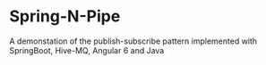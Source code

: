 # Spring-N-Pipe
A demonstation of the publish-subscribe pattern implemented with SpringBoot, Hive-MQ, Angular 6 and Java
